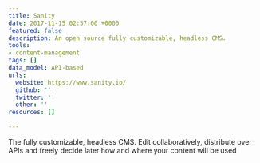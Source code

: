 ```yaml
---
title: Sanity
date: 2017-11-15 02:57:00 +0000
featured: false
description: An open source fully customizable, headless CMS.
tools:
- content-management
tags: []
data_model: API-based
urls:
  website: https://www.sanity.io/
  github: ''
  twitter: ''
  other: ''
resources: []

---
```

The fully customizable, headless CMS. Edit collaboratively, distribute over APIs and freely decide later how and where your content will be used
